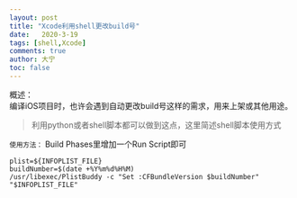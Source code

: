 ```yaml
---
layout: post
title: "Xcode利用shell更改build号"
date:   2020-3-19
tags: [shell,Xcode]
comments: true
author: 大宁
toc: false
---
```


概述：<br>
编译iOS项目时，也许会遇到自动更改build号这样的需求，用来上架或其他用途。

<!-- more -->

>利用python或者shell脚本都可以做到这点，这里简述shell脚本使用方式

`使用方法：` Build Phases里增加一个Run Script即可

```shell
plist=${INFOPLIST_FILE}
buildNumber=$(date +%Y%m%d%H%M)
/usr/libexec/PlistBuddy -c "Set :CFBundleVersion $buildNumber" "$INFOPLIST_FILE"
```